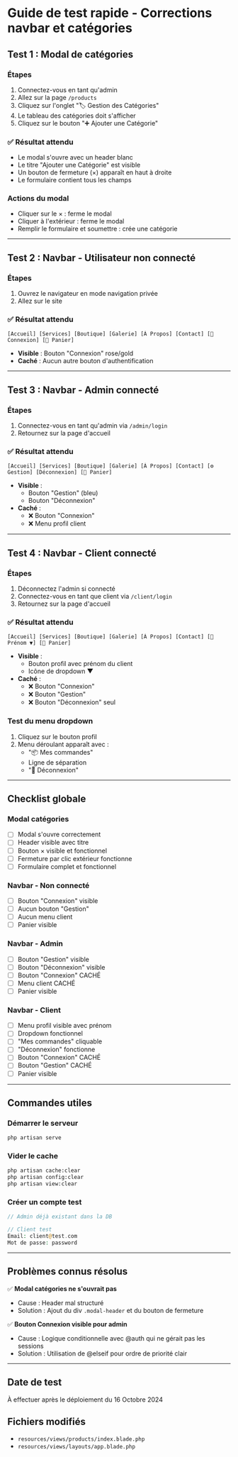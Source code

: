 # Guide de test rapide - Corrections navbar et catégories

## Test 1 : Modal de catégories

### Étapes
1. Connectez-vous en tant qu'admin
2. Allez sur la page `/products`
3. Cliquez sur l'onglet "🏷️ Gestion des Catégories"
4. Le tableau des catégories doit s'afficher
5. Cliquez sur le bouton "➕ Ajouter une Catégorie"

### ✅ Résultat attendu
- Le modal s'ouvre avec un header blanc
- Le titre "Ajouter une Catégorie" est visible
- Un bouton de fermeture (×) apparaît en haut à droite
- Le formulaire contient tous les champs

### Actions du modal
- Cliquer sur le × : ferme le modal
- Cliquer à l'extérieur : ferme le modal
- Remplir le formulaire et soumettre : crée une catégorie

---

## Test 2 : Navbar - Utilisateur non connecté

### Étapes
1. Ouvrez le navigateur en mode navigation privée
2. Allez sur le site

### ✅ Résultat attendu
```
[Accueil] [Services] [Boutique] [Galerie] [À Propos] [Contact] [🔑 Connexion] [🛒 Panier]
```
- **Visible** : Bouton "Connexion" rose/gold
- **Caché** : Aucun autre bouton d'authentification

---

## Test 3 : Navbar - Admin connecté

### Étapes
1. Connectez-vous en tant qu'admin via `/admin/login`
2. Retournez sur la page d'accueil

### ✅ Résultat attendu
```
[Accueil] [Services] [Boutique] [Galerie] [À Propos] [Contact] [⚙️ Gestion] [Déconnexion] [🛒 Panier]
```
- **Visible** : 
  - Bouton "Gestion" (bleu)
  - Bouton "Déconnexion"
- **Caché** : 
  - ❌ Bouton "Connexion"
  - ❌ Menu profil client

---

## Test 4 : Navbar - Client connecté

### Étapes
1. Déconnectez l'admin si connecté
2. Connectez-vous en tant que client via `/client/login`
3. Retournez sur la page d'accueil

### ✅ Résultat attendu
```
[Accueil] [Services] [Boutique] [Galerie] [À Propos] [Contact] [👤 Prénom ▼] [🛒 Panier]
```
- **Visible** : 
  - Bouton profil avec prénom du client
  - Icône de dropdown ▼
- **Caché** : 
  - ❌ Bouton "Connexion"
  - ❌ Bouton "Gestion"
  - ❌ Bouton "Déconnexion" seul

### Test du menu dropdown
1. Cliquez sur le bouton profil
2. Menu déroulant apparaît avec :
   - "📦 Mes commandes"
   - Ligne de séparation
   - "🚪 Déconnexion"

---

## Checklist globale

### Modal catégories
- [ ] Modal s'ouvre correctement
- [ ] Header visible avec titre
- [ ] Bouton × visible et fonctionnel
- [ ] Fermeture par clic extérieur fonctionne
- [ ] Formulaire complet et fonctionnel

### Navbar - Non connecté
- [ ] Bouton "Connexion" visible
- [ ] Aucun bouton "Gestion"
- [ ] Aucun menu client
- [ ] Panier visible

### Navbar - Admin
- [ ] Bouton "Gestion" visible
- [ ] Bouton "Déconnexion" visible
- [ ] Bouton "Connexion" CACHÉ
- [ ] Menu client CACHÉ
- [ ] Panier visible

### Navbar - Client
- [ ] Menu profil visible avec prénom
- [ ] Dropdown fonctionnel
- [ ] "Mes commandes" cliquable
- [ ] "Déconnexion" fonctionne
- [ ] Bouton "Connexion" CACHÉ
- [ ] Bouton "Gestion" CACHÉ
- [ ] Panier visible

---

## Commandes utiles

### Démarrer le serveur
```bash
php artisan serve
```

### Vider le cache
```bash
php artisan cache:clear
php artisan config:clear
php artisan view:clear
```

### Créer un compte test
```php
// Admin déjà existant dans la DB

// Client test
Email: client@test.com
Mot de passe: password
```

---

## Problèmes connus résolus

✅ **Modal catégories ne s'ouvrait pas**
- Cause : Header mal structuré
- Solution : Ajout du div `.modal-header` et du bouton de fermeture

✅ **Bouton Connexion visible pour admin**
- Cause : Logique conditionnelle avec @auth qui ne gérait pas les sessions
- Solution : Utilisation de @elseif pour ordre de priorité clair

---

## Date de test
À effectuer après le déploiement du 16 Octobre 2024

## Fichiers modifiés
- `resources/views/products/index.blade.php`
- `resources/views/layouts/app.blade.php`
